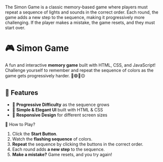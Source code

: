The Simon Game is a classic memory-based game where players must repeat a sequence of lights and sounds in the correct order. Each round, the game adds a new step to the sequence, making it progressively more challenging. If the player makes a mistake, the game resets, and they must start over.

# 🎮 Simon Game

A fun and interactive **memory game** built with HTML, CSS, and JavaScript! Challenge yourself to remember and repeat the sequence of colors as the game gets progressively harder. 🔴🟢🔵🟡

## 📌 Features
- 🚀 **Progressive Difficulty** as the sequence grows
- 🎨 **Simple & Elegant UI** built with HTML & CSS
- 📱 **Responsive Design** for different screen sizes

🚀 How to Play?
1. Click the **Start Button**.
2. Watch the **flashing sequence** of colors.
3. **Repeat** the sequence by clicking the buttons in the correct order.
4. Each round adds **a new step** to the sequence.
5. **Make a mistake?** Game resets, and you try again!

